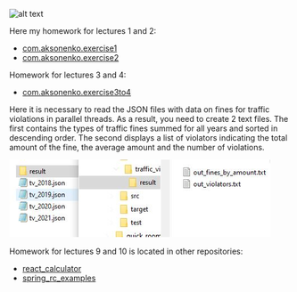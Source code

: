 ![alt text](https://www.profitsoft.ua/static/app/img/logo1.png)

Here my homework for lectures 1 and 2:
* [com.aksonenko.exercise1](https://github.com/DmytroAksonenko/profitsoft/tree/main/src/com/aksonenko/exercise1)
* [com.aksonenko.exercise2](https://github.com/DmytroAksonenko/profitsoft/tree/main/test/com/aksonenko/exercise2)

Homework for lectures 3 and 4:
* [com.aksonenko.exercise3to4](https://github.com/DmytroAksonenko/profitsoft/tree/main/src/com/aksonenko/exercise3to4)

Here it is necessary to read the JSON files with data on fines for traffic violations in parallel threads. As a result, you need to create 2 text files. The first contains the types of traffic fines summed for all years and sorted in descending order. The second displays a list of violators indicating the total amount of the fine, the average amount and the number of violations.

![alt text](https://github.com/DmytroAksonenko/profitsoft/blob/main/images/ps1.JPG?raw=true)


Homework for lectures 9 and 10 is located in other repositories:
* [react_calculator](https://github.com/DmytroAksonenko/react_calculator)
* [spring_rc_examples](https://github.com/DmytroAksonenko/spring_rc_examples)